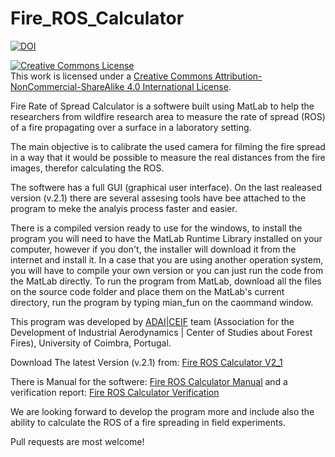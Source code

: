 # Fire_ROS_Calculator

[![DOI](https://zenodo.org/badge/84100448.svg)](https://zenodo.org/badge/latestdoi/84100448)

<a rel="license" href="http://creativecommons.org/licenses/by-nc-sa/4.0/"><img alt="Creative Commons License" style="border-width:0" src="https://i.creativecommons.org/l/by-nc-sa/4.0/88x31.png" /></a><br />This work is licensed under a <a rel="license" href="http://creativecommons.org/licenses/by-nc-sa/4.0/">Creative Commons Attribution-NonCommercial-ShareAlike 4.0 International License</a>.

Fire Rate of Spread Calculator is a softwere built using MatLab to help the researchers from wildfire research area to measure the rate of spread (ROS) of a fire propagating over a surface in a laboratory setting.

The main objective is to calibrate the used camera for filming the fire spread in a way that it would be possible to measure the real distances from the fire images, therefor calculating the ROS. 

The softwere has a full GUI (graphical user interface). On the last realeased version (v.2.1) there are several assesing tools have bee attached to the program to meke the analyis process faster and easier. 

There is a compiled version ready to use for the windows, to install the program you will need to have the MatLab Runtime Library installed on your computer, however if you don't, the installer will download it from the internet and install it.
In a case that you are using another operation system, you will have to compile your own version or you can just run the code from the MatLab directly. To run the program from MatLab, download all the files on the source code folder and place them on the MatLab's current directory, run the program by typing mian_fun on the caommand window. 

This program was developed by [ADAI|CEIF](http://www.adai.pt) team (Association for the Development of Industrial Aerodynamics | Center of Studies about Forest Fires), University of Coimbra, Portugal. 

Download The latest Version (v.2.1) from: [Fire ROS Calculator V2_1](https://github.com/AAbouali/Fire_ROS_Calculator/releases/download/2.1/Fire_ROS_Calculator_webV2_1.exe)

There is Manual for the softwere: [Fire ROS Calculator Manual](https://github.com/AAbouali/Fire_ROS_Calculator/releases/download/2.1/Fire.ROS.Calculator.manual.v2_1.pdf) and a verification report: [Fire ROS Calculator Verification](https://github.com/AAbouali/Fire_ROS_Calculator/releases/download/2.1/Fire.ROS.Calculator.Verification.v2_1.pdf)

We are looking forward to develop the program more and include also the ability to calculate the ROS of a fire spreading in field experiments. 

Pull requests are most welcome!
